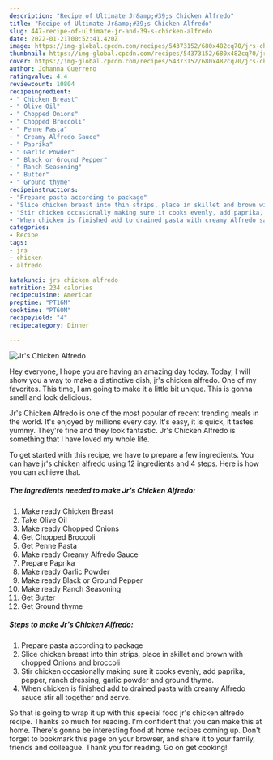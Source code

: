 ```yaml
---
description: "Recipe of Ultimate Jr&amp;#39;s Chicken Alfredo"
title: "Recipe of Ultimate Jr&amp;#39;s Chicken Alfredo"
slug: 447-recipe-of-ultimate-jr-and-39-s-chicken-alfredo
date: 2022-01-21T00:52:41.420Z
image: https://img-global.cpcdn.com/recipes/54373152/680x482cq70/jrs-chicken-alfredo-recipe-main-photo.jpg
thumbnail: https://img-global.cpcdn.com/recipes/54373152/680x482cq70/jrs-chicken-alfredo-recipe-main-photo.jpg
cover: https://img-global.cpcdn.com/recipes/54373152/680x482cq70/jrs-chicken-alfredo-recipe-main-photo.jpg
author: Johanna Guerrero
ratingvalue: 4.4
reviewcount: 10804
recipeingredient:
- " Chicken Breast"
- " Olive Oil"
- " Chopped Onions"
- " Chopped Broccoli"
- " Penne Pasta"
- " Creamy Alfredo Sauce"
- " Paprika"
- " Garlic Powder"
- " Black or Ground Pepper"
- " Ranch Seasoning"
- " Butter"
- " Ground thyme"
recipeinstructions:
- "Prepare pasta according to package"
- "Slice chicken breast into thin strips, place in skillet and brown with chopped Onions and broccoli"
- "Stir chicken occasionally making sure it cooks evenly, add paprika, pepper, ranch dressing, garlic powder and ground thyme."
- "When chicken is finished add to drained pasta with creamy Alfredo sauce stir all together and serve."
categories:
- Recipe
tags:
- jrs
- chicken
- alfredo

katakunci: jrs chicken alfredo 
nutrition: 234 calories
recipecuisine: American
preptime: "PT16M"
cooktime: "PT60M"
recipeyield: "4"
recipecategory: Dinner

---
```



![Jr&#39;s Chicken Alfredo](https://img-global.cpcdn.com/recipes/54373152/680x482cq70/jrs-chicken-alfredo-recipe-main-photo.jpg)

Hey everyone, I hope you are having an amazing day today. Today, I will show you a way to make a distinctive dish, jr&#39;s chicken alfredo. One of my favorites. This time, I am going to make it a little bit unique. This is gonna smell and look delicious.

Jr&#39;s Chicken Alfredo is one of the most popular of recent trending meals in the world. It's enjoyed by millions every day. It's easy, it is quick, it tastes yummy. They're fine and they look fantastic. Jr&#39;s Chicken Alfredo is something that I have loved my whole life.




To get started with this recipe, we have to prepare a few ingredients. You can have jr&#39;s chicken alfredo using 12 ingredients and 4 steps. Here is how you can achieve that.

<!--inarticleads1-->

##### The ingredients needed to make Jr&#39;s Chicken Alfredo:

1. Make ready  Chicken Breast
1. Take  Olive Oil
1. Make ready  Chopped Onions
1. Get  Chopped Broccoli
1. Get  Penne Pasta
1. Make ready  Creamy Alfredo Sauce
1. Prepare  Paprika
1. Make ready  Garlic Powder
1. Make ready  Black or Ground Pepper
1. Make ready  Ranch Seasoning
1. Get  Butter
1. Get  Ground thyme




<!--inarticleads2-->

##### Steps to make Jr&#39;s Chicken Alfredo:

1. Prepare pasta according to package
1. Slice chicken breast into thin strips, place in skillet and brown with chopped Onions and broccoli
1. Stir chicken occasionally making sure it cooks evenly, add paprika, pepper, ranch dressing, garlic powder and ground thyme.
1. When chicken is finished add to drained pasta with creamy Alfredo sauce stir all together and serve.




So that is going to wrap it up with this special food jr&#39;s chicken alfredo recipe. Thanks so much for reading. I'm confident that you can make this at home. There's gonna be interesting food at home recipes coming up. Don't forget to bookmark this page on your browser, and share it to your family, friends and colleague. Thank you for reading. Go on get cooking!
